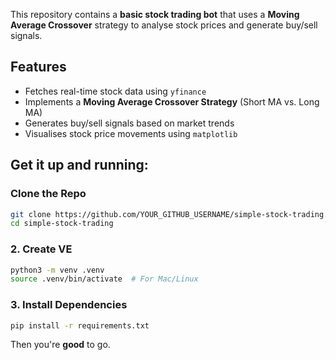 This repository contains a **basic stock trading bot** that uses a **Moving Average Crossover** strategy to analyse stock prices and generate buy/sell signals.

## Features
- Fetches real-time stock data using `yfinance`
- Implements a **Moving Average Crossover Strategy** (Short MA vs. Long MA)
- Generates buy/sell signals based on market trends
- Visualises stock price movements using `matplotlib`

## Get it up and running:
### Clone the Repo
```sh
git clone https://github.com/YOUR_GITHUB_USERNAME/simple-stock-trading.git
cd simple-stock-trading
```

### 2. Create VE
```sh
python3 -m venv .venv
source .venv/bin/activate  # For Mac/Linux
```

### 3. Install Dependencies
```sh
pip install -r requirements.txt
```

Then you're **good** to go.

